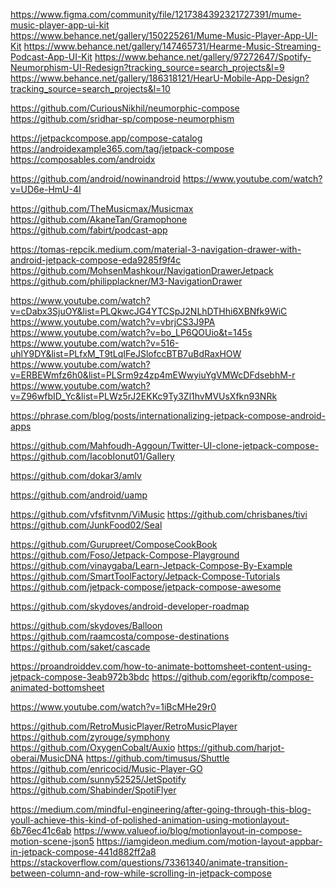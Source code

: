 [//]: # (Troona design)
https://www.figma.com/community/file/1217384392321727391/mume-music-player-app-ui-kit
https://www.behance.net/gallery/150225261/Mume-Music-Player-App-UI-Kit
https://www.behance.net/gallery/147465731/Hearme-Music-Streaming-Podcast-App-UI-Kit
https://www.behance.net/gallery/97272647/Spotify-Neumorphism-UI-Redesign?tracking_source=search_projects&l=9
https://www.behance.net/gallery/186318121/HearU-Mobile-App-Design?tracking_source=search_projects&l=10

https://github.com/CuriousNikhil/neumorphic-compose
https://github.com/sridhar-sp/compose-neumorphism

[//]: # (Discover the most popular Jetpack Compose libraries, tools and examples!)
https://jetpackcompose.app/compose-catalog
https://androidexample365.com/tag/jetpack-compose
https://composables.com/androidx

[//]: # (Use DataStore proton https://protobuf.dev)
https://github.com/android/nowinandroid
https://www.youtube.com/watch?v=UD6e-HmU-4I

https://github.com/TheMusicmax/Musicmax
https://github.com/AkaneTan/Gramophone
https://github.com/fabirt/podcast-app

https://tomas-repcik.medium.com/material-3-navigation-drawer-with-android-jetpack-compose-eda9285f9f4c
https://github.com/MohsenMashkour/NavigationDrawerJetpack
https://github.com/philipplackner/M3-NavigationDrawer

[//]: # (Jetpack Compose courses)
https://www.youtube.com/watch?v=cDabx3SjuOY&list=PLQkwcJG4YTCSpJ2NLhDTHhi6XBNfk9WiC
https://www.youtube.com/watch?v=vbrjCS3J9PA
https://www.youtube.com/watch?v=bo_LP6QOUio&t=145s
https://www.youtube.com/watch?v=516-uhlY9DY&list=PLfxM_T9tLqIFeJSlofccBTB7uBdRaxHOW
https://www.youtube.com/watch?v=ERBEWmfz6h0&list=PLSrm9z4zp4mEWwyiuYgVMWcDFdsebhM-r
https://www.youtube.com/watch?v=Z96wfbID_Yc&list=PLWz5rJ2EKKc9Ty3Zl1hvMVUsXfkn93NRk

https://phrase.com/blog/posts/internationalizing-jetpack-compose-android-apps

https://github.com/Mahfoudh-Aggoun/Twitter-UI-clone-jetpack-compose-
https://github.com/IacobIonut01/Gallery

https://github.com/dokar3/amlv

https://github.com/android/uamp

https://github.com/vfsfitvnm/ViMusic
https://github.com/chrisbanes/tivi
https://github.com/JunkFood02/Seal

https://github.com/Gurupreet/ComposeCookBook
https://github.com/Foso/Jetpack-Compose-Playground
https://github.com/vinaygaba/Learn-Jetpack-Compose-By-Example
https://github.com/SmartToolFactory/Jetpack-Compose-Tutorials
https://github.com/jetpack-compose/jetpack-compose-awesome

https://github.com/skydoves/android-developer-roadmap

https://github.com/skydoves/Balloon
https://github.com/raamcosta/compose-destinations
https://github.com/saket/cascade

[//]: # (Mini player)
https://proandroiddev.com/how-to-animate-bottomsheet-content-using-jetpack-compose-3eab972b3bdc
https://github.com/egorikftp/compose-animated-bottomsheet

https://www.youtube.com/watch?v=1iBcMHe29r0

[//]: # (Android music)
https://github.com/RetroMusicPlayer/RetroMusicPlayer
https://github.com/zyrouge/symphony
https://github.com/OxygenCobalt/Auxio
https://github.com/harjot-oberai/MusicDNA
https://github.com/timusus/Shuttle
https://github.com/enricocid/Music-Player-GO
https://github.com/sunny52525/JetSpotify
https://github.com/Shabinder/SpotiFlyer

https://medium.com/mindful-engineering/after-going-through-this-blog-youll-achieve-this-kind-of-polished-animation-using-motionlayout-6b76ec41c6ab
https://www.valueof.io/blog/motionlayout-in-compose-motion-scene-json5
https://iamgideon.medium.com/motion-layout-appbar-in-jetpack-compose-441d882ff2a8
https://stackoverflow.com/questions/73361340/animate-transition-between-column-and-row-while-scrolling-in-jetpack-compose
